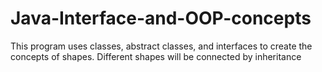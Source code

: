 # Java-Interface-and-OOP-concepts
This program uses classes, abstract classes, and interfaces to create the concepts of shapes. Different shapes will be connected by inheritance
